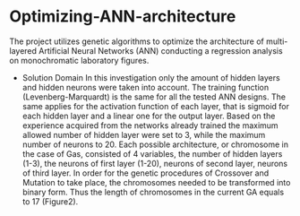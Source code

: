 # Optimizing-ANN-architecture
The project utilizes genetic algorithms to optimize the architecture of multi-layered Artificial Neural Networks (ANN) conducting a regression analysis on monochromatic laboratory figures.

- Solution Domain
In this investigation only the amount of hidden layers and hidden neurons were taken into account. The training function (Levenberg-Marquardt) is the same for all the tested ANN designs. The same applies for the activation function of each layer, that is sigmoid for each hidden layer and a linear one for the output layer. Based on the experience acquired from the networks already trained the maximum allowed number of hidden layer were set to 3, while the maximum number of neurons to 20. Each possible architecture, or chromosome in the case of Gas, consisted of 4 variables, the number of hidden layers (1-3), the neurons of first layer (1-20), neurons of second layer, neurons of third layer. In order for the genetic procedures of Crossover and Mutation to take place, the chromosomes needed to be transformed into binary form. Thus the length of chromosomes in the current GA equals to 17 (Figure2).
